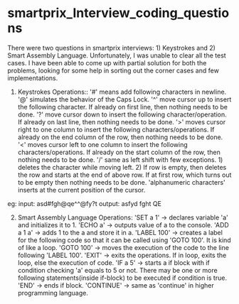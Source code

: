 # smartprix_Interview_coding_questions
There were two questions in smartprix interviews: 1) Keystrokes and 2) Smart Assembly Language.
Unfortunately, I was unable to clear all the test cases. I have been able to come up with partial solution for both the problems,
looking for some help in sorting out the corner cases and few implementations.

1) Keystrokes
Operations::
'#' means add following characters in newline.
'@' simulates the behavior of the Caps Lock.
'^' move cursor up to insert the following character. If already on first line, then nothing needs to be done.
'?' move cursor down to insert the following character/operation. If already on last line, then nothing needs to be done.
'>' moves cursor right to one column to insert the following characters/operations. If already on the end column of the row,
    then nothing needs to be done.
'<' moves cursor left to one column to insert the following characters/operations. If already on the start column of the row, 
    then nothing needs to be done.
'/' same as left shift with few exceptions. 1) deletes the character while moving left. 2) If row is empty, then deletes the row
    and starts at the end of above row. If at first row, which turns out to be empty then nothing needs to be done.
'alphanumeric characters' inserts at the current position of the cursor.    

eg:
input: asd#fgh@qe^^@fy?t
output: asfyd
        fght
        QE

2) Smart Assembly Language
Operations:
'SET a 1' -> declares variable 'a' and initializes it to 1.
'ECHO a' -> outputs value of a to the console.
'ADD a 1 a' -> adds 1 to the a and store it in a.
'LABEL 100' -> creates a label for the following code so that it can be called using 'GOTO 100'. It is kind of like a loop.
'GOTO 100' -> moves the execution of the code to the line following 'LABEL 100'.
'EXIT' -> exits the operations. If in loop, exits the loop, else the execution of code.
'IF a 5' -> starts a if block with if condition checking 'a' equals to 5 or not. There may be one or more following statements(inside if-block) to be executed
             if condition is true.
'END' -> ends if block.
'CONTINUE' -> same as 'continue' in higher programming language. 
